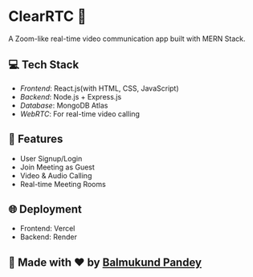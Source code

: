# ClearRTC 🔴

A Zoom-like real-time video communication app built with MERN Stack.

## 💻 Tech Stack
- *Frontend*: React.js(with HTML, CSS, JavaScript)
- *Backend*: Node.js + Express.js
- *Database*: MongoDB Atlas
- *WebRTC*: For real-time video calling

## 🚀 Features
- User Signup/Login
- Join Meeting as Guest
- Video & Audio Calling
- Real-time Meeting Rooms

## 🌐 Deployment
- Frontend: Vercel
- Backend: Render

## 🙌 Made with ❤ by [Balmukund Pandey](https://github.com/pandey0507)
